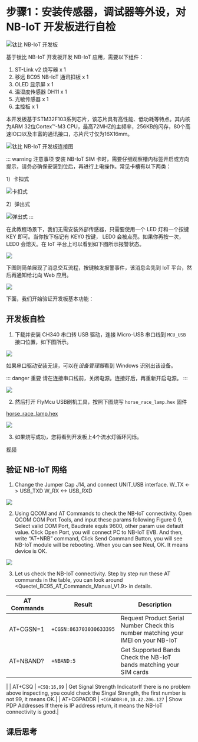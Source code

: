 # 步骤1：安装传感器，调试器等外设，对 NB-IoT 开发板进行自检

![钛比 NB-IoT 开发板](./pic/terabits-board.png)

基于钛比 NB-IoT 开发板开发 NB-IoT 应用，需要以下组件：

1.	ST-Link v2 烧写器 x 1
2.  移远 BC95 NB-IoT 通讯扣板 x 1
2.	OLED 显示屏 x 1
3.	温湿度传感器 DH11 x 1
4.	光敏传感器 x 1
5.	主控板 x 1

本开发板基于STM32F103系列芯片，该芯片具有高性能、低功耗等特点。其内核为ARM 32位Cortex™-M3 CPU，最高72MHZ的主频率，256KB的闪存，80个高速IO口以及丰富的通讯接口，芯片尺寸仅为16X16mm。

![钛比 NB-IoT 开发板连接图](./pic/terabits-connected.png)

::: warning 注意事项
安装 NB-IoT SIM 卡时，需要仔细观察槽内标签开启或方向提示，请务必确保安装到位后，再进行上电操作。常见卡槽有以下两类：

1）卡扣式

![卡扣式](./pic/sim-card-lock.png)

2）弹出式

![弹出式](./pic/sim-card-pop.png)
:::

在此教程场景下，我们无需安装外部传感器，只需要使用一个 LED 灯和一个按键 KEY 即可。当你按下标记有 KEY0 按键， LED0 会被点亮。如果你再按一次，LED0 会熄灭。在 IoT 平台上可以看到如下图所示报警状态。

![](./pic/onebutton-status-result.png)

下图则简单展现了消息交互流程，按键触发报警事件，该消息会先到 IoT 平台，然后再通知给北向 Web 应用。

![](./pic/basic-flow.png)

下面，我们开始验证开发板基本功能：

## 开发板自检

1. 下载并安装 CH340 串口转 USB 驱动，连接 Micro-USB 串口线到 `MCU_USB` 接口位置，如下图所示。

![](./pic/terabits-uart-mcu.png)

如果串口驱动安装无误，可以在*设备管理器*看到 Windows 识别出该设备。

::: danger 重要
请在连接串口线前，关闭电源。连接好后，再重新开启电源。
:::

![](./pic/usb-serial-ch340.png)

2. 然后打开 FlyMcu USB刷机工具，按照下图烧写 `horse_race_lamp.hex` 固件

[horse_race_lamp.hex](/horse_race_lamp.hex)

![](./pic/flymcu-using.png)

3. 如果烧写成功，您将看到开发板上4个流水灯循环闪烁。

[视频](/horse_race_lamp.mp4)

## 验证 NB-IoT 网络

1)	Change the Jumper Cap J14, and connect UNIT_USB interface.
W_TX <-> USB_TXD
W_RX <-> USB_RXD

![](./pic/terabits-uart-nbiot.png)

2)	Using QCOM and AT Commands to check the NB-IoT connectivity.
Open QCOM COM Port Tools, and input these params following Figure 0 9, Select valid COM Port, Baudrate equls 9600, other param use default value. Click Open Port, you will connect PC to NB-IoT EVB.
And then, write “AT+NRB” command, Click Send Command Button, you will see NB-IoT module will be rebooting. When you can see Neul, OK. It means device is OK.

![](./pic/qcom-at-nrb.png)

3)	Let us check the NB-IoT connectivity.
Step by step run these AT commands in the table, you can look around <Quectel_BC95_AT_Commands_Manual_V1.9> in details.

| AT Commands |	Result | Description |
| ----------- | ------ | ----------- |
| AT+CGSN=1   | `+CGSN:863703030633395` | Request Product Serial Number Check this number matching your IMEI on your NB-IoT |
| AT+NBAND? | `+NBAND:5` | Get Supported Bands Check the NB-IoT bands matching your SIM cards
 |
| AT+CSQ | `+CSQ:16,99` | Get Signal Strength IndicatorIf there is no problem above inspecting, you could check the Singal Strength, the first number is not 99, it means OK.|
| AT+CGPADDR | `+CGPADDR:0,10.42.206.127` | Show PDP Addresses If there is IP address return, it means the NB-IoT connectivity is good.|

## 课后思考


